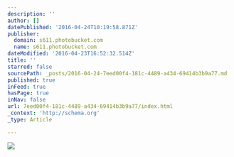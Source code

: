 ```yaml
---
description: ''
author: []
datePublished: '2016-04-24T10:19:58.871Z'
publisher:
  domain: s611.photobucket.com
  name: s611.photobucket.com
dateModified: '2016-04-23T16:52:32.514Z'
title: ''
starred: false
sourcePath: _posts/2016-04-24-7eed00f4-181c-4489-a434-69414b3b9a77.md
published: true
inFeed: true
hasPage: true
inNav: false
url: 7eed00f4-181c-4489-a434-69414b3b9a77/index.html
_context: 'http://schema.org'
_type: Article

---
```

![](http://i611.photobucket.com/albums/tt191/Leda_Grace_Rasmussen/2016-04-21%2020.31.26_zpsh9tfvm3r.jpg?1461429565144&1461429577970&1461429588771&1461429602723&1461429624430)